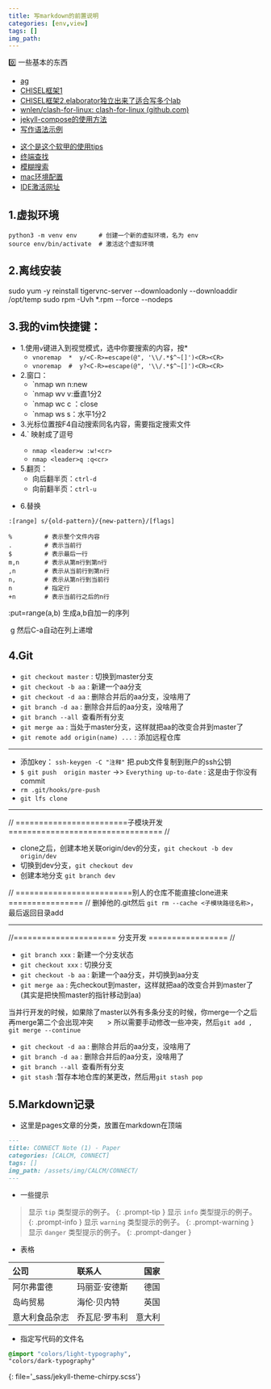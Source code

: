 ```yaml
---
title: 写markdown的前置说明
categories: [env,view]
tags: []
img_path: 
---
```

0️⃣ 一些基本的东西
- [ag](https://github.com/ggreer/the_silver_searcher)
- [CHISEL框架1](https://github.com/light-ly/chisel-template)
- [CHISEL框架2,elaborator独立出来了适合写多个lab](https://github.com/alexfanqi/chisel-playground)
- [wnlen/clash-for-linux: clash-for-linux (github.com)](https://github.com/wnlen/clash-for-linux)
- [jekyll-compose的使用方法](https://github.com/jekyll/jekyll-compose)
- [写作语法示例](https://pansong291.github.io/chirpy-demo-zhCN/posts/writing-syntax-example/)
* [这个是这个软甲的使用tips](https://juejin.cn/post/7145351315705577485)
* [终端查找](https://www.bilibili.com/video/BV1bJ411s74r/?spm_id_from=333.337.search-card.all.click&vd_source=aaf91522adc6826d87c67900ed8b01d9)
* [模糊搜索](https://www.bilibili.com/video/BV1J7411x7n8/?spm_id_from=333.337.search-card.all.click&vd_source=aaf91522adc6826d87c67900ed8b01d9)
* [mac环境配置](https://sourabhbajaj.com/mac-setup/)
* [IDE激活网址](https://3.jetbra.in)
##  1.虚拟环境

```
python3 -m venv env      # 创建一个新的虚拟环境，名为 env
source env/bin/activate  # 激活这个虚拟环境
```

##  2.离线安装
sudo yum -y reinstall tigervnc-server --downloadonly --downloaddir /opt/temp
sudo rpm -Uvh *.rpm --force --nodeps


##  3.我的vim快捷键：
* 1.使用`v`键进入到视觉模式，选中你要搜索的内容，按*
	* `vnoremap  *  y/<C-R>=escape(@", '\\/.*$^~[]')<CR><CR>`
	* `vnoremap  #  y?<C-R>=escape(@", '\\/.*$^~[]')<CR><CR>`
* 2.窗口：
	* `nmap wn <C-w>n:new
	* `nmap wv <C-w>v:垂直1分2
	* `nmap wc <C-w>c ：close
	* `nmap ws <C-w>s：水平1分2
* 3.光标位置按F4自动搜索同名内容，需要指定搜索文件
* 4.`<leader> 映射成了逗号
	* `nmap <leader>w :w!<cr>`
	* `nmap <leader>q :q<cr>`
* 5.翻页：
	- 向后翻半页：`ctrl-d`
	- 向前翻半页：`ctrl-u`

- 6.替换

```
:[range] s/{old-pattern}/{new-pattern}/[flags]

%         # 表示整个文件内容
.         # 表示当前行
$         # 表示最后一行
m,n       # 表示从第m行到第n行
,n        # 表示从当前行到第n行
n,        # 表示从第n行到当前行
n         # 指定行
+n        # 表示当前行之后的n行
```

:put=range(a,b) 生成a,b自加一的序列

 g 然后C-a自动在列上递增



##  4.Git
* `git checkout master` : 切换到master分支
* `git checkout -b aa` : 新建一个aa分支
* `git checkout -d aa` : 删除合并后的aa分支，没啥用了
* `git branch -d aa` : 删除合并后的aa分支，没啥用了
* `git branch --all `查看所有分支
* `git merge aa` : 当处于master分支，这样就把aa的改变合并到master了
* `git remote add origin(name) ...` : 添加远程仓库
---
* 添加key： `ssh-keygen -C "注释"`   把.pub文件复制到账户的ssh公钥
* `$ git push  origin master`   ->> `Everything up-to-date`  : 这是由于你没有commit
* `rm .git/hooks/pre-push`
* `git lfs clone`
---
// ========================子模块开发================================= //
* clone之后，创建本地关联origin/dev的分支，`git checkout -b dev origin/dev`
* 切换到dev分支，`git checkout dev`
* 创建本地分支 `git branch dev`

// =========================别人的仓库不能直接clone进来================ //
删掉他的.git然后 `git rm --cache <子模块路径名称>`，最后返回目录add

---
//======================  分支开发 ================= //
 * `git branch xxx` : 新建一个分支状态
 * `git checkout xxx` : 切换分支
 * `git checkout -b aa` : 新建一个aa分支，并切换到aa分支
 * `git merge aa` : 先checkout到master，这样就把aa的改变合并到master了(其实是把快照master的指针移动到aa)

当并行开发的时候，如果除了master以外有多条分支的时候，你merge一个之后再merge第二个会出现冲突
&nbsp; &nbsp; &nbsp; > 所以需要手动修改一些冲突，然后`git add , git merge --continue`

* `git checkout -d aa` : 删除合并后的aa分支，没啥用了
* `git branch -d aa` : 删除合并后的aa分支，没啥用了
* `git branch --all `查看所有分支
* `git stash` :暂存本地仓库的某更改，然后用`git stash pop`

##  5.Markdown记录
* 这里是pages文章的分类，放置在markdown在顶端
```markdown
---
title: CONNECT Note (1) - Paper
categories: [CALCM, CONNECT]
tags: []
img_path: /assets/img/CALCM/CONNECT/
---
```
* 一些提示

> 显示 `tip` 类型提示的例子。
{: .prompt-tip }
> 显示 `info` 类型提示的例子。
{: .prompt-info }
> 显示 `warning` 类型提示的例子。
{: .prompt-warning }
> 显示 `danger` 类型提示的例子。
{: .prompt-danger }
* 表格

| 公司 | 联系人 | 国家 | 
|:-----------------------------|:-----------------|--------:|
| 阿尔弗雷德 | 玛丽亚·安德斯 | 德国 | 
| 岛屿贸易 | 海伦·贝内特 | 英国 | 
| 意大利食品杂志 | 乔瓦尼·罗韦利 | 意大利 |

* 指定写代码的文件名
```sass 
@import "colors/light-typography", 
"colors/dark-typography" 
``` 
{: file='_sass/jekyll-theme-chirpy.scss'}